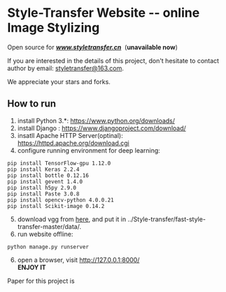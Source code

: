 # Style-Transfer Website -- online Image Stylizing
Open source for ***www.styletransfer.cn*** &nbsp;(**unavailable now**)

If you are interested in the details of this project, don't hesitate to contact author by email: styletransfer@163.com.

We appreciate your stars and forks.

## How to run
1. install Python 3.\*: https://www.python.org/downloads/
2. install Django : https://www.djangoproject.com/download/
3. insatll Apache HTTP Server(optinal): https://httpd.apache.org/download.cgi
4. configure running environment for deep learning: 
```
pip install TensorFlow-gpu 1.12.0
pip install Keras 2.2.4
pip install bottle 0.12.16
pip install gevent 1.4.0
pip install h5py 2.9.0
pip install Paste 3.0.8
pip install opencv-python 4.0.0.21
pip install Scikit-image 0.14.2
```
5. download vgg from [here](https://drive.google.com/open?id=1Q5MnOVDGfEcNGVy5AKs2y9jHd92URssG), and put it in ../Style-transfer/fast-style-transfer-master/data/.
5. run website offline:
```
python manage.py runserver
```
6. open a browser, visit http://127.0.0.1:8000/ <br>
**ENJOY IT**

Paper for this project is 
